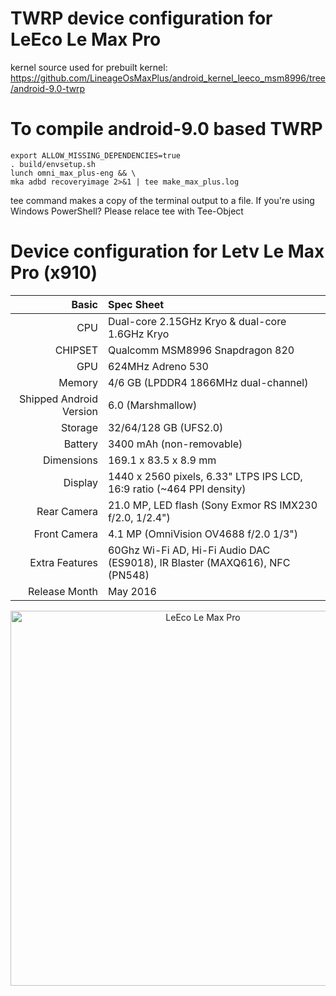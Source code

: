 TWRP device configuration for LeEco Le Max Pro
==============

kernel source used for prebuilt kernel:
https://github.com/LineageOsMaxPlus/android_kernel_leeco_msm8996/tree/android-9.0-twrp

To compile android-9.0 based TWRP
==============

    export ALLOW_MISSING_DEPENDENCIES=true
    . build/envsetup.sh
    lunch omni_max_plus-eng && \
    mka adbd recoveryimage 2>&1 | tee make_max_plus.log

tee command makes a copy of the terminal output to a file.
If you're using Windows PowerShell? Please relace tee with
Tee-Object


Device configuration for Letv Le Max Pro (x910)
=====================================

|Basic                    | Spec Sheet                                                                  |
|------------------------:|:----------------------------------------------------------------------------|
| CPU                     | Dual-core 2.15GHz Kryo & dual-core 1.6GHz Kryo                              |
| CHIPSET                 | Qualcomm MSM8996 Snapdragon 820                                             |
| GPU                     | 624MHz Adreno 530                                                           |
| Memory                  | 4/6 GB (LPDDR4 1866MHz dual-channel)                                        |
| Shipped Android Version | 6.0 (Marshmallow)                                                           |
| Storage                 | 32/64/128 GB (UFS2.0)                                                       |
| Battery                 | 3400 mAh (non-removable)                                                    |
| Dimensions              | 169.1 x 83.5 x 8.9 mm                                                       |
| Display                 | 1440 x 2560 pixels, 6.33" LTPS IPS LCD, 16:9 ratio (~464 PPI density)       |
| Rear Camera             | 21.0 MP, LED flash (Sony Exmor RS IMX230 f/2.0, 1/2.4")                     |
| Front Camera            | 4.1 MP (OmniVision OV4688 f/2.0 1/3")                                       |
| Extra Features          | 60Ghz Wi-Fi AD, Hi-Fi Audio DAC (ES9018), IR Blaster (MAXQ616), NFC (PN548) |
| Release Month           | May 2016                                                                    |

<p align="center">
<img height="600" src="https://i.imgur.com/cPCQz0g.png" title="LeEco Le Max Pro">
</p>
